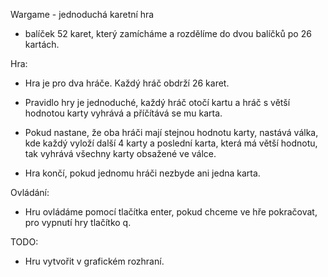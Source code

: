 Wargame - jednoduchá karetní hra

- balíček 52 karet, který zamícháme a rozdělíme do dvou balíčků po 26 kartách.


Hra:
- Hra je pro dva hráče. Každý hráč obdrží 26 karet.

- Pravidlo hry je jednoduché, každý hráč otočí kartu a hráč s větší hodnotou karty vyhrává a příčítává se mu karta.

- Pokud nastane, že oba hráči mají stejnou hodnotu karty, nastává válka, kde každý vyloží další 4 karty a poslední karta, která má větší hodnotu, tak vyhrává všechny karty obsažené ve válce.

- Hra končí, pokud jednomu hráči nezbyde ani jedna karta.


Ovládání:
- Hru ovládáme pomocí tlačítka enter, pokud chceme ve hře pokračovat, pro vypnutí hry tlačítko q.

TODO:
- Hru vytvořit v grafickém rozhraní.

